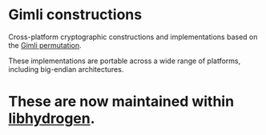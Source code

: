 # Gimli constructions

Cross-platform cryptographic constructions and implementations based on the
[Gimli permutation](https://gimli.cr.yp.to).

These implementations are portable across a wide range of platforms, including
big-endian architectures.

# These are now maintained within [libhydrogen](https://github.com/jedisct1/libhydrogen).
